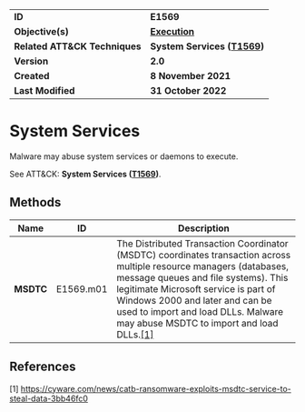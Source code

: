 <table>
<tr>
<td><b>ID</b></td>
<td><b>E1569</b></td>
</tr>
<tr>
<td><b>Objective(s)</b></td>
<td><b><a href="../execution">Execution</a></b></td>
</tr>
<tr>
<td><b>Related ATT&CK Techniques</b></td>
<td><b>System Services (<a href="https://attack.mitre.org/techniques/T1569/">T1569</a>)</b></td>
</tr>
<tr>
<td><b>Version</b></td>
<td><b>2.0</b></td>
</tr>
<tr>
<td><b>Created</b></td>
<td><b>8 November 2021</b></td>
</tr>
<tr>
<td><b>Last Modified</b></td>
<td><b>31 October 2022</b></td>
</tr>
</table>


# System Services

Malware may abuse system services or daemons to execute. 

See ATT&CK: **System Services ([T1569](https://attack.mitre.org/techniques/T1569/))**.

## Methods

|Name|ID|Description|
|---|---|---|
|**MSDTC**|E1569.m01|The Distributed Transaction Coordinator (MSDTC) coordinates transaction across multiple resource managers (databases, message queues and file systems). This legitimate Microsoft service is part of Windows 2000 and later and can be used to import and load DLLs. Malware may abuse MSDTC to import and load DLLs.[[1]](#1)|


## References

<a name="1">[1]</a> https://cyware.com/news/catb-ransomware-exploits-msdtc-service-to-steal-data-3bb46fc0